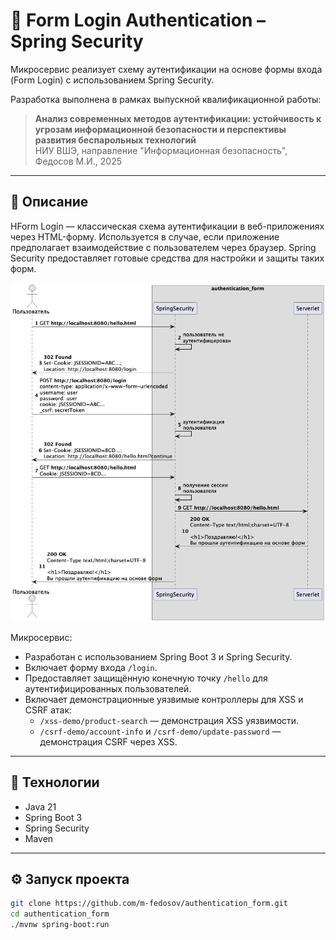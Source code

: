 # 🔐 Form Login Authentication – Spring Security

Микросервис реализует схему аутентификации на основе формы входа (Form Login) с использованием Spring Security.

Разработка выполнена в рамках выпускной квалификационной работы:

> **Анализ современных методов аутентификации: устойчивость к угрозам информационной безопасности и перспективы развития беспарольных технологий**  
> НИУ ВШЭ, направление "Информационная безопасность", Федосов М.И., 2025

---

## 📌 Описание

HForm Login — классическая схема аутентификации в веб-приложениях через HTML-форму. Используется в случае, если приложение предполагает взаимодействие с пользователем через браузер. Spring Security предоставляет готовые средства для настройки и защиты таких форм.

![](form.png)

Микросервис:

- Разработан с использованием Spring Boot 3 и Spring Security.
- Включает форму входа `/login`.
- Предоставляет защищённую конечную точку `/hello` для аутентифицированных пользователей.
- Включает демонстрационные уязвимые контроллеры для XSS и CSRF атак:
    - `/xss-demo/product-search` — демонстрация XSS уязвимости.
    - `/csrf-demo/account-info` и `/csrf-demo/update-password` — демонстрация CSRF через XSS.

---

## 🧩 Технологии

- Java 21
- Spring Boot 3
- Spring Security
- Maven

---

## ⚙️ Запуск проекта

```bash
git clone https://github.com/m-fedosov/authentication_form.git
cd authentication_form
./mvnw spring-boot:run
```

